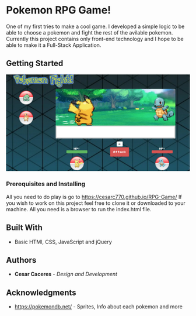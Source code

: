# Pokemon RPG Game!

One of my first tries to make a cool game. I developed a simple logic to be able to choose a pokemon and fight the rest of the avilable pokemon. Currently this project contains only front-end technology and I hope to be able to make it a Full-Stack Application.

## Getting Started

![Alt text](https://github.com/cesarc770/RPG-Game/blob/master/Pokemon%20RPG.png)

### Prerequisites and Installing

All you need to do play is go to https://cesarc770.github.io/RPG-Game/
If you wish to work on this project feel free to clone it or downloaded to your machine. All you need is a browser to run the index.html file.


## Built With

* Basic HTMl, CSS, JavaScript and jQuery

## Authors

* **Cesar Caceres** - *Design and Development*

## Acknowledgments

* https://pokemondb.net/ - Sprites, Info about each pokemon and more
